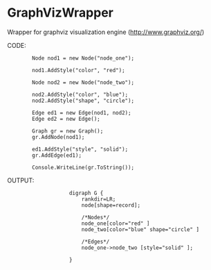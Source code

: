 # GraphVizWrapper
Wrapper for graphviz visualization engine (http://www.graphviz.org/)

CODE:

            Node nod1 = new Node("node_one");

            nod1.AddStyle("color", "red");

            Node nod2 = new Node("node_two");

            nod2.AddStyle("color", "blue");
            nod2.AddStyle("shape", "circle");

            Edge ed1 = new Edge(nod1, nod2);
            Edge ed2 = new Edge();

            Graph gr = new Graph();
            gr.AddNode(nod1);

            ed1.AddStyle("style", "solid");
            gr.AddEdge(ed1);

            Console.WriteLine(gr.ToString());



OUTPUT:

                        digraph G {
                            rankdir=LR;
                            node[shape=record];
                            
                            /*Nodes*/
                            node_one[color="red" ]
                            node_two[color="blue" shape="circle" ]
                            
                            /*Edges*/
                            node_one->node_two [style="solid" ];
                        
                        }
                        


